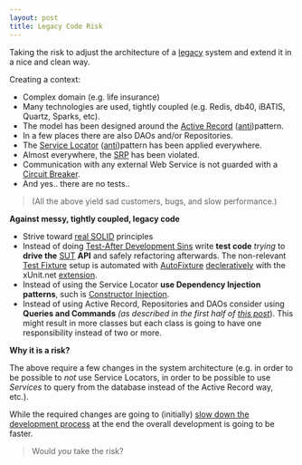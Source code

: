 ```yaml
---
layout: post
title: Legacy Code Risk
---
```


Taking the risk to adjust the architecture of a  [legacy](http://c2.com/cgi/wiki?WorkingEffectivelyWithLegacyCode) system and extend it in a nice and clean way.

Creating a context:

 * Complex domain (e.g. life insurance)
 * Many technologies are used, tightly coupled (e.g. Redis, db40, iBATIS, Quartz,  Sparks, etc).
 * The model has been designed around the [Active Record](http://en.wikipedia.org/wiki/Active_record_pattern) ([anti](http://programmers.stackexchange.com/questions/119352/does-the-activerecord-pattern-follow-encourage-the-solid-design-principles))pattern.
 * In a few places there are also DAOs and/or Repositories.
 * The [Service Locator](http://en.wikipedia.org/wiki/Service_locator_pattern) ([anti](http://blog.ploeh.dk/2010/02/03/ServiceLocatorIsAnAntiPattern.aspx))pattern has been applied everywhere.
 * Almost everywhere, the [SRP](http://en.wikipedia.org/wiki/Single_responsibility_principle) has been violated.
 * Communication with any external Web Service is not guarded with a [Circuit Breaker](http://en.wikipedia.org/wiki/Circuit_breaker_design_pattern).
 * And yes.. there are no tests..

>(All the above yield sad customers, bugs, and slow performance.)

**Against messy, tightly coupled, legacy code**

 * Strive toward [real SOLID](http://blog.ploeh.dk/2012/01/03/SOLIDIsAppendonly.aspx) principles
 * Instead of doing [Test-After Development Sins](http://localhost:4000/2012/01/28/test-after-development-sins/) write **test code** *trying* to **drive the** [SUT](http://xunitpatterns.com/SUT.html) **API** and safely refactoring afterwards. The non-relevant [Test Fixture](http://xunitpatterns.com/test%20fixture%20-%20xUnit.html) setup is automated with [AutoFixture](https://github.com/AutoFixture) [decleratively](http://blog.ploeh.dk/2010/10/08/AutoDataTheoriesWithAutoFixture.aspx) with the xUnit.net [extension](http://nuget.org/packages/AutoFixture.Xunit/).
 * Instead of using the Service Locator **use Dependency Injection patterns**, such is [Constructor Injection](http://blog.ploeh.dk/2011/03/03/InjectionConstructorsShouldBeSimple.aspx).
 * Instead of using Active Record, Repositories and DAOs consider using **Queries and Commands** *(as described in the first half of [this post](http://codebetter.com/gregyoung/2010/02/16/cqrs-task-based-uis-event-sourcing-agh/)*). This might result in more classes but each class is going to have one responsibility instead of two or more.

**Why it is a risk?**

The above require a few changes in the system architecture (e.g. in order to be possible to *not* use Service Locators, in order to be possible to use *Services* to query from the database instead of the Active Record way, etc.).

While the required changes are going to (initially) [slow down the development process](http://butunclebob.com/ArticleS.UncleBob.SpeedKills) at the end the overall development is going to be faster.

>Would *you* take the risk?

